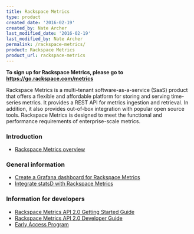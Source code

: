 ```yaml
---
title: Rackspace Metrics
type: product
created_date: '2016-02-19'
created_by: Nate Archer
last_modified_date: '2016-02-19'
last_modified_by: Nate Archer
permalink: /rackspace-metrics/
product: Rackspace Metrics
product_url: rackspace-metrics
---
```


**To sign up for Rackspace Metrics, please go to <https://go.rackspace.com/metrics>**

Rackspace Metrics is a multi-tenant software-as-a-service (SaaS) product that offers a flexible and affordable platform for storing and serving time-series metrics. It provides a REST API for metrics ingestion and retrieval. In addition, it also provides out-of-box integration with popular open source tools. Rackspace Metrics is designed to meet the functional and performance requirements of enterprise-scale metrics.

### Introduction

- [Rackspace Metrics overview](/support/how-to/rackspace-metrics-overview)

### General information

- [Create a Grafana dashboard for Rackspace Metrics](/support/how-to/create-a-grafana-dashboard-for-rackspace-metrics)
- [Integrate statsD with Rackspace Metrics](/support/how-to/integrate-statsd-with-rackspace-metrics)

### Information for developers

- [Rackspace Metrics API 2.0 Getting Started Guide](https://docs.rackspace.com/docs/metrics/v2/developer-guide/#getting-started)
- [Rackspace Metrics API 2.0 Developer Guide](https://docs.rackspace.com/docs/metrics/v2/developer-guide/)
- [Early Access Program](https://docs.rackspace.com/docs/metrics/v2/developer-guide/#early-access-program)
